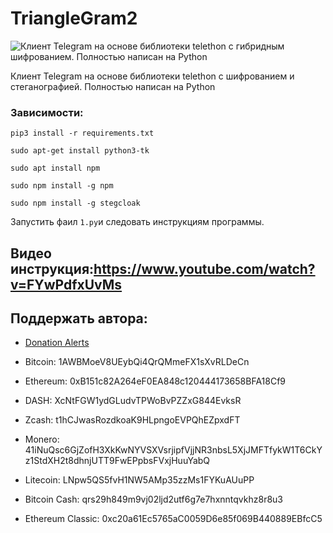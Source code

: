 # TriangleGram2
![Клиент Telegram на основе библиотеки telethon с гибридным шифрованием. Полностью написан на Python](https://notabug.org/Black_Triangle/TriangleGram2/raw/master/prewy.png)

Клиент Telegram на основе библиотеки telethon с шифрованием и стеганографией. Полностью написан на Python

### Зависимости:

`pip3 install -r requirements.txt`

`sudo apt-get install python3-tk`

`sudo apt install npm`

`sudo npm install -g npm`

`sudo npm install -g stegcloak`

Запустить фаил `1.py`и следовать инструкциям программы.

## Видео инструкция:https://www.youtube.com/watch?v=FYwPdfxUvMs

## Поддержать автора:
* [Donation Alerts](https://www.donationalerts.com/r/black_triangle)

* Bitcoin: 1AWBMoeV8UEybQi4QrQMmeFX1sXvRLDeCn

* Ethereum: 0xB151c82A264eF0EA848c120444173658BFA18Cf9

* DASH: XcNtFGW1ydGLudvTPWoBvPZZxG844EvksR

* Zcash: t1hCJwasRozdkoaK9HLpngoEVPQhEZpxdFT

* Monero: 41iNuQsc6GjZofH3XkKwNYVSXVsrjipfVjjNR3nbsL5XjJMFTfykW1T6CkYz1StdXH2t8dhnjUTT9FwEPpbsFVxjHuuYabQ

* Litecoin: LNpw5QS5fvH1NW5AMp35zzMs1FYKuAUuPP

* Bitcoin Cash: qrs29h849m9vj02ljd2utf6g7e7hxnntqvkhz8r8u3

* Ethereum Classic: 0xc20a61Ec5765aC0059D6e85f069B440889EBfcC5